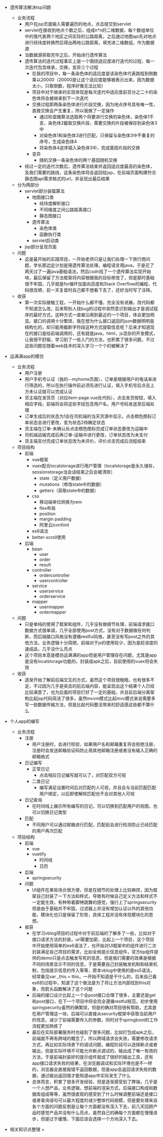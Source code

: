 + 遗传算法解决tsp问题
    + 业务流程
        + 用户在jsp页面输入需要遍历的地点，点击提交到servlet
        + servlet在接收到地点个数之后，组成n*n的二维数据，每个数组单位中的值代表两个地区之间实际的公路距离，之后通过地图api先对地点进行经纬度转换然后得出两地公路距离，填充进二维数组，作为数据源
        + 当数据源获取完毕之后，开始进行遗传算法
        + 遗传算法的迭代过程事实上是一个围绕适应度进行迭代的过程，每一次迭代包含继承，交换，变异三个过程
            + 在我的项目中，每一条染色体的适应度是该染色体代表路程到倒数乘以20000（20000是让这个适应度能够被表示出来，因为数据太小，只取倒数，程序好像无法比较）
            + 项目中对于继承的实现体现是每次迭代中适应度前百分之二十的染色体将会被继承到下一次迭代
            + 交换过程即两条染色体进行片段交换，因为地点序号具有唯一性，直接交换会产生重复，所以我做了一定操作
                + 通过轮盘赌算法选取两个将要进行交换的染色体，染色体1不变，染色体2截取交换片段，需要交换的片段被保存到染色体3中
                + 对染色体1和染色体3进行匹配，只保留与染色体3中不重复的序号，生成染色体4
                + 将染色体4逆序插入染色体3中，完成基因片段的交换
            + 变异
                + 随机交换一条染色体的两个基因随机交换
        + 经过一定的迭代次数后，遗传算法结束并返回适应度最高的染色体，及我们需要的路线，这条染色体将会返回给jsp，在前端页面构建符合静态图api需求格式的url，并呈现出最后结果
    + 分为两部分
        + servlet部分装载算法
            + 地图接口类
                + 经纬度解析接口
                + 不同维度之间公路距离接口
                + 静态图接口
            + 遗传算法
                + 染色体类
                + 函数执行类
            + servlet启动类
        + jsp部分呈现页面
    + 问题
        + 这是最开始的实践项目，一开始老师只是让我们处理一下旅行商问题，学长那边定计划是用遗传算法处理，编程语言用java，于是花了两天过了一遍java基础语法，然后csdn找了一个遗传算法实现开始啃，最后保留了方法框架将内容根据我的目标修改了，但是那时基础很不牢固，几乎就是for循环加面向百度和Stack Overflow的编程，代码很丑陋，前一天复盘时自己都不想看下去了，还好当时写了注释。
    + 收获
        + 第一次实际接触工程，一开始什么都不懂，完全没有进展，改代码都不知道怎么改，后来帮别人找bug的过程中突然意识到输出才是调试程序的最好方式，这种方式一直被沿用到最近的一个项目，体会更加明显。接口的调用十分繁琐，我在想为什么接口返回的json数据明明是结构化的，却只能用截断字符段这种方式提取信息呢？后来才知道现在的接口是给前端调用的，还有就是java，html，js混杂的开发模式，让我很不舒服，学习到了一些入门的方法，也积累了很多问题，不过这些问题在随着web技术的深入学习一个个的被解决了
+ 运满满app的模仿
    + 业务流程
        + 用户注册
        + 用户手机号认证（我的--myhome页面），订单是根据用户的电话来进行筛选的，所以在执行操作前必须先进行认证，填入手机号后点击上方未认证就可以完成认证
        + 货主端在发货页（对应item-page.vue处代码），点击发货按钮，填入相应字段，前端将会将这些字段包含用户名，用户号码发送至后端处理
        + 订单生成后的状态为1会在司机端的当天货源中显示，点击橙色图标订单状态会进行更改，变为状态2待确定状态
        + 货主端在订单-未确认处点击橙色图标完成订单状态更改为运输中
        + 司机端运输完成后再订单-运输中进行更改，订单状态改为未支付
        + 货主端支付完成订单状态改为未评价，评价点击完成后流程结束
    + 项目结构
        + 前端
            + vue框架
            + vuex配合localstorage进行用户管理（localstorage是永久储存，sessionstorage当会话结束之后会被清除）
                + state（定义用户数据）
                + mutations（修改state中的数据）
                + getters（获取state中的数据）
            + css
                + 移动端单位转换为rem
                + flex布局
                + position
                + margin padding
                + 阿里云iconfont
            + es6语法
            + better-scroll使用
        + 后端
            + bean
                + user
                + order
                + result
            + controller
                + ordercontroller
                + usercontroller
            + service
                + userservice
                + orderservice
            + mapper
                + usermapper
                + ordermapper
    + 问题
        + 只是单纯的使用了框架和组件，几乎没有做细节处理，前端请求接口数据方式很单调，几乎全部使用post方式，没有对于数据做任何判断，而后端接口风格没有遵循restful风格，甚至没有写post之外的其他方法，业务逻辑十分简陋，前端对于js的使用较少，因为是赶进度的速成品，几乎没什么亮点
        + 这个项目本意是模仿运满满的app但是用户管理存在问题，尤其是app是没有localstorage功能的，封装成apk之后，目前使用的vuex将会失效
    + 收获
        + 逐渐开始了解前后端交互的方式，虽然这个项目很粗糙，也有很多不足，不过因为几乎是突击的前后端内容，能呈现出这个结果个人已经比较满意了，也为后面的项目打好了一定的基础，并且前后端分离架构比起jsp代码简洁了很多，虽然mvvm模式比起mvc模式来说需要多写一些数据传输方法，但是比起代码整洁带来的舒适感这些都不算什么
+ 个人app的编写
    + 业务流程
        + 注册
            + 用户注册时，会进行校验，如果用户名和邮箱重复将会拒绝注册，注册时会发送邮箱验证码防止用其他邮箱注册或者没有输入正确的邮箱格式
        + 日记编写
            + 正常日记
                + 点击相应日记编写就可以了，对匹配双方可视
            + 二类日记
                + 编写满足设置时间后对匹配的人可视，并且会与当前匹配匹配用户绑定，以后即使解除匹配也不会对其他人可视
        + 日记查询
            + 在时间线上展示所有编写的日记，可以切换到匹配用户的视图，也可以切换日记类型
        + 匹配
            + 不同用户可以通过邮箱进行匹配，匹配前会进行检测防止已经匹配的用户再次匹配
    + 项目结构
        + 前端
            + vue
            + vuetify
                + 时间线
                + 日历
        + 后端
            + springsecurity
        + 问题
            + UI组件在某些场合很方便，但是在细节的处理上比较麻烦，因为框架自己封装了一下方法和样式，导致有时候自己定义方法和样式不一定能生效，有种带着脚铐跳舞的感觉，强行上了springsecurity但是由于基础并不牢固，过滤器上并没有增加认证以外的其他功能，模块化也只是保留了形势，具体工程并没有体现模块化的思想。
        + 收获
            + 在学习vblog项目的过程中对于前后端的了解多了一些，比如对于接口请求方法的封装，url需要加密，比起上一个项目，这个项目中开始使用简单的es6语法了，也开始对UI框架中的组件进行二次封装满足自己项目的需求，比如全局提示信息组件，官方tip组件提供的demo只是点击触发写死的信息，但是我们需要的效果是根据不同的场景显示不同的信息，于是需要自己封装触发机制和结束机制，包括提示信息的传入等等，原本vblog中使用的是es5语法，经常看见var _this = this，一开始不知道是干什么的，后来自己看es6的过程中，知道了这个做法是为了将让方法内部找到this对象，而箭头函数解决了这个问题
            + 后端的接口设计比起上一个全post接口合理了很多，主要还是get和post接口，在下一个项目中将会完全遵循restful规范，初步使用springsecurity虽然的确繁琐，但是的确对项目很有帮助，尤其是在用户管理这一块，后端可以直接从security框架中获取当前用户的信息，减少了前端需要传入的参数，同时对于springboot的工作流程更加熟练了
            + 最后在实际部署服务时也碰到了很多问题，比如打包成apk之后，前端就不再有跨域的概念了，所以跨域请求会失效，需要修改请求方式，再比如实际场景下的调试问题，编程阶段可以选择断点或者输出，但是实际环境不可能允许断点调试的，输出成了唯一有效的方法，于是前端封装好的提示组件就成了很好的输出工具，还有app接口请求失败的结果，在浏览器调试和实际环境也是不一样的，浏览器会直接报错不返回数据，但是app会返回请求失败的数据，通过输出返回值才能知道app中实际发生了什么
            + 总体而言，积累了很多开发经验，但是逐渐感受到了弊端，几乎是一个人想产品，业务逻辑，想前端的渲染方式，后端接口构成和数据库组成等等，虽然很直观的感受到了什么时候调整前端还是接口或者查询语句可以最大程度的减少整体代码规模，但是要处理来自各个方面的问题反倒是让每个方面都没有深入下去，前几天回顾产品时感觉产品并没有什么亮点，虽然自己的确每个方面都在慢慢进步，但是过于缓慢，下面应该会选择一个方向深入下去。

+ 相关知识点整理
    + 